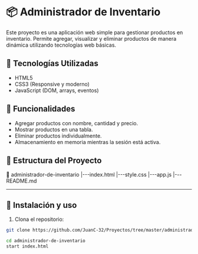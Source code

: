 # 📦 Administrador de Inventario

Este proyecto es una aplicación web simple para gestionar productos en inventario. Permite agregar, visualizar y eliminar productos de manera dinámica utilizando tecnologías web básicas.

## 🚀 Tecnologías Utilizadas

- HTML5
- CSS3 (Responsive y moderno)
- JavaScript (DOM, arrays, eventos)

## 🎯 Funcionalidades

- Agregar productos con nombre, cantidad y precio.
- Mostrar productos en una tabla.
- Eliminar productos individualmente.
- Almacenamiento en memoria mientras la sesión está activa.

## 📂 Estructura del Proyecto

📁 administrador-de-inventario
|---index.html
|---style.css
|---app.js
|---README.md

---

## 🔧 Instalación y uso

1. Clona el repositorio:
```bash
git clone https://github.com/JuanC-32/Proyectos/tree/master/administrador-de-inventario

cd administrador-de-inventario
start index.html

